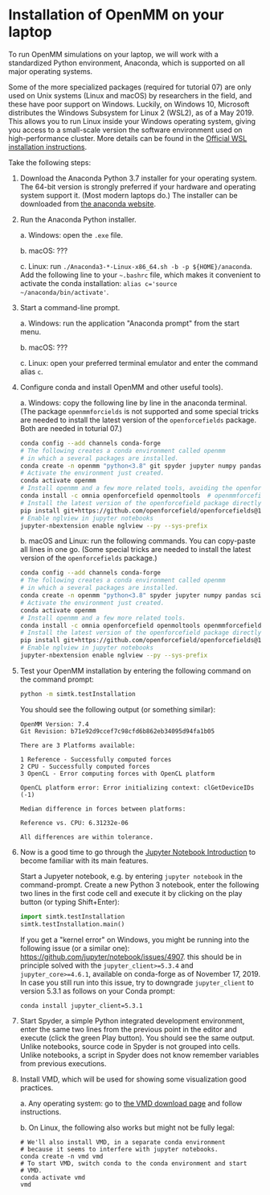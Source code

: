 # Installation of OpenMM on your laptop

To run OpenMM simulations on your laptop, we will work with a standardized Python environment, Anaconda, which is supported on all major operating systems.

Some of the more specialized packages (required for tutorial 07) are only used on Unix systems (Linux and macOS) by researchers in the field, and these have poor support on Windows. Luckily, on Windows 10, Microsoft distributes the Windows Subsystem for Linux 2 (WSL2), as of a May 2019. This allows you to run Linux inside your Windows operating system, giving you access to a small-scale version the software environment used on high-performance cluster. More details can be found in the [Official WSL installation instructions](https://docs.microsoft.com/en-us/windows/wsl/install-win10).

Take the following steps:

1. Download the Anaconda Python 3.7 installer for your operating system. The 64-bit version is strongly preferred if your hardware and operating system support it. (Most modern laptops do.) The installer can be downloaded from [the anaconda website](https://www.anaconda.com/distribution/).

2. Run the Anaconda Python installer.

    a. Windows: open the `.exe` file.

    b. macOS: ???

    c. Linux: run `./Anaconda3-*-Linux-x86_64.sh -b -p ${HOME}/anaconda`.
       Add the following line to your `~.bashrc` file, which makes it convenient to
       activate the conda installation:
       `alias c='source ~/anaconda/bin/activate'`.

3. Start a command-line prompt.

    a. Windows: run the application "Anaconda prompt" from the start menu.

    b. macOS: ???

    c. Linux: open your preferred terminal emulator and enter the command alias `c`.


4. Configure conda and install OpenMM and other useful tools).

   a. Windows: copy the following line by line in the anaconda terminal.
      (The package `openmmforcields` is not supported and some special tricks
      are needed to install the latest version of the `openforcefields` package.
      Both are needed in toturial 07.)

      ```bash
      conda config --add channels conda-forge
      # The following creates a conda environment called openmm
      # in which a several packages are installed.
      conda create -n openmm "python<3.8" git spyder jupyter numpy pandas scipy matplotlib ipympl rdkit openbabel openmm mdtraj nglview pymbar pdbfixer parmed
      # Activate the environment just created.
      conda activate openmm
      # Install openmm and a few more related tools, avoiding the openforcefield and openmmforcefields packages.
      conda install -c omnia openforcefield openmoltools  # openmmforcefields
      # Install the latest version of the openforcefield package directly from github.
      pip install git+https://github.com/openforcefield/openforcefields@1.3.0
      # Enable nglview in jupyter notebooks
      jupyter-nbextension enable nglview --py --sys-prefix
      ```

   b. macOS and Linux: run the following commands.
      You can copy-paste all lines in one go.
      (Some special tricks are needed to install the latest version of the
      `openforcefields` package.)

      ```bash
      conda config --add channels conda-forge
      # The following creates a conda environment called openmm
      # in which a several packages are installed.
      conda create -n openmm "python<3.8" spyder jupyter numpy pandas scipy matplotlib ipympl rdkit openbabel openmm mdtraj nglview pymbar pdbfixer parmed
      # Activate the environment just created.
      conda activate openmm
      # Install openmm and a few more related tools.
      conda install -c omnia openforcefield openmoltools openmmforcefields
      # Install the latest version of the openforcefield package directly from github
      pip install git+https://github.com/openforcefield/openforcefields@1.3.0
      # Enable nglview in jupyter notebooks
      jupyter-nbextension enable nglview --py --sys-prefix
      ```

5. Test your OpenMM installation by entering the following command on the command prompt:

    ```bash
    python -m simtk.testInstallation
    ```

    You should see the following output (or something similar):

    ```
    OpenMM Version: 7.4
    Git Revision: b71e92d9ccef7c98cfd6b862eb34095d94fa1b05

    There are 3 Platforms available:

    1 Reference - Successfully computed forces
    2 CPU - Successfully computed forces
    3 OpenCL - Error computing forces with OpenCL platform

    OpenCL platform error: Error initializing context: clGetDeviceIDs (-1)

    Median difference in forces between platforms:

    Reference vs. CPU: 6.31232e-06

    All differences are within tolerance.
    ```


6. Now is a good time to go through the [Jupyter Notebook Introduction](https://jupyter-notebook.readthedocs.io/en/stable/notebook.html#starting-the-notebook-server) to become familiar with its main features.

    Start a Jupyeter notebook, e.g. by entering `jupyter notebook` in the command-prompt. Create a new Python 3 notebook, enter the following two lines in the first code cell and execute it by clicking on the play button (or typing Shift+Enter):

    ```python
    import simtk.testInstallation
    simtk.testInstallation.main()
    ```

    If you get a "kernel error" on Windows, you might be running into the following issue (or a similar one): https://github.com/jupyter/notebook/issues/4907. this should be in principle solved with the `jupyter_client>=5.3.4` and `jupyter_core>=4.6.1`, available on conda-forge as of November 17, 2019. In case you still run into this issue, try to downgrade `jupyter_client` to version 5.3.1 as follows on your Conda prompt:

    ```
    conda install jupyter_client=5.3.1
    ```


7. Start Spyder, a simple Python integrated development environment, enter the same two lines from the previous point in the editor and execute (click the green Play button). You should see the same output. Unlike notebooks, source code in Spyder is not grouped into cells. Unlike notebooks, a script in Spyder does not know remember variables from previous executions.


8. Install VMD, which will be used for showing some visualization good practices.

   a. Any operating system: go to [the VMD download page](https://www.ks.uiuc.edu/Development/Download/download.cgi?PackageName=VMD) and follow instructions.

   b. On Linux, the following also works but might not be fully legal:

      ```
      # We'll also install VMD, in a separate conda environment
      # because it seems to interfere with jupyter notebooks.
      conda create -n vmd vmd
      # To start VMD, switch conda to the conda environment and start
      # VMD.
      conda activate vmd
      vmd
      ```

